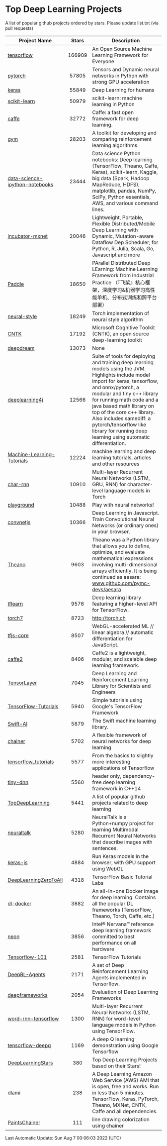 # Top Deep Learning Projects
A list of popular github projects ordered by stars.
Please update list.txt (via pull requests)

|Project Name| Stars | Description |
| ---------- |:-----:| ----------- |
| [tensorflow](https://github.com/tensorflow/tensorflow) | 166909 | An Open Source Machine Learning Framework for Everyone |
| [pytorch](https://github.com/pytorch/pytorch) | 57805 | Tensors and Dynamic neural networks in Python with strong GPU acceleration |
| [keras](https://github.com/keras-team/keras) | 55849 | Deep Learning for humans |
| [scikit-learn](https://github.com/scikit-learn/scikit-learn) | 50979 | scikit-learn: machine learning in Python |
| [caffe](https://github.com/BVLC/caffe) | 32772 | Caffe: a fast open framework for deep learning. |
| [gym](https://github.com/openai/gym) | 28203 | A toolkit for developing and comparing reinforcement learning algorithms. |
| [data-science-ipython-notebooks](https://github.com/donnemartin/data-science-ipython-notebooks) | 23444 | Data science Python notebooks: Deep learning (TensorFlow, Theano, Caffe, Keras), scikit-learn, Kaggle, big data (Spark, Hadoop MapReduce, HDFS), matplotlib, pandas, NumPy, SciPy, Python essentials, AWS, and various command lines. |
| [incubator-mxnet](https://github.com/apache/incubator-mxnet) | 20046 | Lightweight, Portable, Flexible Distributed/Mobile Deep Learning with Dynamic, Mutation-aware Dataflow Dep Scheduler; for Python, R, Julia, Scala, Go, Javascript and more |
| [Paddle](https://github.com/PaddlePaddle/Paddle) | 18650 | PArallel Distributed Deep LEarning: Machine Learning Framework from Industrial Practice （『飞桨』核心框架，深度学习&机器学习高性能单机、分布式训练和跨平台部署） |
| [neural-style](https://github.com/jcjohnson/neural-style) | 18249 | Torch implementation of neural style algorithm |
| [CNTK](https://github.com/microsoft/CNTK) | 17192 | Microsoft Cognitive Toolkit (CNTK), an open source deep-learning toolkit |
| [deepdream](https://github.com/google/deepdream) | 13073 | None |
| [deeplearning4j](https://github.com/eclipse/deeplearning4j) | 12566 | Suite of tools for deploying and training deep learning models using the JVM. Highlights include model import for keras, tensorflow, and onnx/pytorch, a modular and tiny c++ library for running math code and a java based math library on top of the core c++ library. Also includes samediff: a pytorch/tensorflow like library for running deep learning using automatic differentiation. |
| [Machine-Learning-Tutorials](https://github.com/ujjwalkarn/Machine-Learning-Tutorials) | 12224 | machine learning and deep learning tutorials, articles and other resources  |
| [char-rnn](https://github.com/karpathy/char-rnn) | 10910 | Multi-layer Recurrent Neural Networks (LSTM, GRU, RNN) for character-level language models in Torch |
| [playground](https://github.com/tensorflow/playground) | 10488 | Play with neural networks! |
| [convnetjs](https://github.com/karpathy/convnetjs) | 10366 | Deep Learning in Javascript. Train Convolutional Neural Networks (or ordinary ones) in your browser. |
| [Theano](https://github.com/Theano/Theano) | 9603 | Theano was a Python library that allows you to define, optimize, and evaluate mathematical expressions involving multi-dimensional arrays efficiently. It is being continued as aesara: www.github.com/pymc-devs/aesara |
| [tflearn](https://github.com/tflearn/tflearn) | 9576 | Deep learning library featuring a higher-level API for TensorFlow. |
| [torch7](https://github.com/torch/torch7) | 8723 | http://torch.ch |
| [tfjs-core](https://github.com/tensorflow/tfjs-core) | 8507 | WebGL-accelerated ML // linear algebra // automatic differentiation for JavaScript. |
| [caffe2](https://github.com/facebookarchive/caffe2) | 8406 | Caffe2 is a lightweight, modular, and scalable deep learning framework. |
| [TensorLayer](https://github.com/tensorlayer/TensorLayer) | 7045 | Deep Learning and Reinforcement Learning Library for Scientists and Engineers  |
| [TensorFlow-Tutorials](https://github.com/nlintz/TensorFlow-Tutorials) | 5940 | Simple tutorials using Google's TensorFlow Framework |
| [Swift-AI](https://github.com/Swift-AI/Swift-AI) | 5879 | The Swift machine learning library. |
| [chainer](https://github.com/chainer/chainer) | 5702 | A flexible framework of neural networks for deep learning |
| [tensorflow_tutorials](https://github.com/pkmital/tensorflow_tutorials) | 5577 | From the basics to slightly more interesting applications of Tensorflow |
| [tiny-dnn](https://github.com/tiny-dnn/tiny-dnn) | 5560 | header only, dependency-free deep learning framework in C++14 |
| [TopDeepLearning](https://github.com/aymericdamien/TopDeepLearning) | 5441 | A list of popular github projects related to deep learning |
| [neuraltalk](https://github.com/karpathy/neuraltalk) | 5280 | NeuralTalk is a Python+numpy project for learning Multimodal Recurrent Neural Networks that describe images with sentences. |
| [keras-js](https://github.com/transcranial/keras-js) | 4884 | Run Keras models in the browser, with GPU support using WebGL |
| [DeepLearningZeroToAll](https://github.com/hunkim/DeepLearningZeroToAll) | 4318 | TensorFlow Basic Tutorial Labs |
| [dl-docker](https://github.com/floydhub/dl-docker) | 3882 | An all-in-one Docker image for deep learning. Contains all the popular DL frameworks (TensorFlow, Theano, Torch, Caffe, etc.) |
| [neon](https://github.com/NervanaSystems/neon) | 3856 | Intel® Nervana™ reference deep learning framework committed to best performance on all hardware |
| [Tensorflow-101](https://github.com/sjchoi86/Tensorflow-101) | 2581 | TensorFlow Tutorials |
| [DeepRL-Agents](https://github.com/awjuliani/DeepRL-Agents) | 2171 | A set of Deep Reinforcement Learning Agents implemented in Tensorflow. |
| [deepframeworks](https://github.com/zer0n/deepframeworks) | 2054 | Evaluation of Deep Learning Frameworks |
| [word-rnn-tensorflow](https://github.com/hunkim/word-rnn-tensorflow) | 1300 | Multi-layer Recurrent Neural Networks (LSTM, RNN) for word-level language models in Python using TensorFlow. |
| [tensorflow-deepq](https://github.com/siemanko/tensorflow-deepq) | 1169 | A deep Q learning demonstration using Google Tensorflow |
| [DeepLearningStars](https://github.com/hunkim/DeepLearningStars) | 380 | Top Deep Learning Projects based on their Stars! |
| [dlami](https://github.com/ritchieng/dlami) | 238 | A Deep Learning Amazon Web Service (AWS) AMI that is open, free and works. Run in less than 5 minutes. TensorFlow, Keras, PyTorch, Theano, MXNet, CNTK, Caffe and all dependencies. |
| [PaintsChainer](https://github.com/taizan/PaintsChainer) | 111 | line drawing colorization using chainer |

Last Automatic Update: Sun Aug  7 00:06:03 2022 (UTC)
